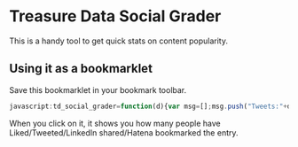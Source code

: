# Treasure Data Social Grader

This is a handy tool to get quick stats on content popularity.

## Using it as a bookmarklet

Save this bookmarklet in your bookmark toolbar.

```js
javascript:td_social_grader=function(d){var msg=[];msg.push("Tweets:"+d.twitter); msg.push("FB Likes:"+d.facebook);msg.push("LinkedIn:"+d.linkedin);msg.push("Hatebu:"+d.hatebu);alert(msg.join("\n"))};var td_aoiyu=document.createElement("script");td_aoiyu.src=window.location.protocol+"//td-social-grader.herokuapp.com/jsonp?u="+window.location;document.body.appendChild(td_aoiyu);void(0);
```

When you click on it, it shows you how many people have Liked/Tweeted/LinkedIn shared/Hatena bookmarked the entry.
